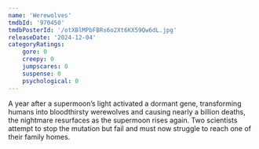 ```yaml
---
name: 'Werewolves'
tmdbId: '970450'
tmdbPosterId: '/otXBlMPbFBRs6o2Xt6KX59Qw6dL.jpg'
releaseDate: '2024-12-04'
categoryRatings:
    gore: 0
    creepy: 0
    jumpscares: 0
    suspense: 0
    psychological: 0
---
```

A year after a supermoon’s light activated a dormant gene, transforming humans into bloodthirsty werewolves and causing nearly a billion deaths, the nightmare resurfaces as the supermoon rises again. Two scientists attempt to stop the mutation but fail and must now struggle to reach one of their family homes.
